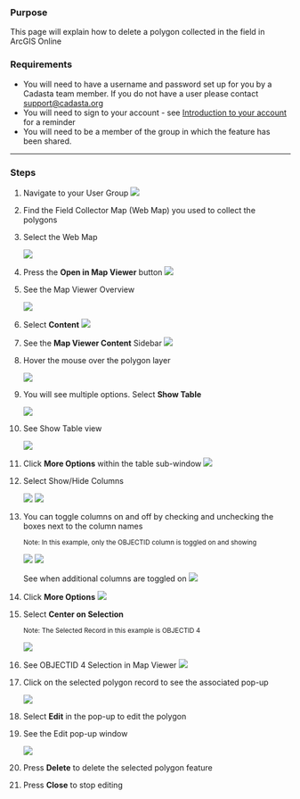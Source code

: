 ### Purpose

This page will explain how to delete a polygon collected in the field in ArcGIS Online

### Requirements

* You will need to have a username and password set up for you by a Cadasta team member. If you do not have a user please contact support@cadasta.org
* You will need to sign to your account - see [Introduction to your account](intro_to_account/index.md) for a reminder
* You will need to be a member of the group in which the feature has been shared.

-----

### Steps


1.	Navigate to your User Group
![](imgs/image10.jpg)


2.	Find the Field Collector Map (Web Map) you used to collect the polygons

1. Select the Web Map

    ![](imgs/image15.jpg)

1. Press the **Open in Map Viewer** button
![](imgs/image7.jpg)

1. See the Map Viewer Overview

    ![](imgs/image5.jpg)

1. Select **Content**
![](imgs/image6.jpg)

1. See the **Map Viewer Content** Sidebar
![](imgs/image17.jpg)

1. Hover the mouse over the polygon layer

    ![](imgs/image23.jpg)

1. You will see multiple options. Select **Show Table**

   ![](imgs/image19.jpg)

2. See Show Table view

    ![](imgs/image5.jpg)

3. Click **More Options** within the table sub-window
![](imgs/image2.jpg)

1. Select Show/Hide Columns

    ![](imgs/image8.jpg)
    ![](imgs/image14.jpg)
1. You can toggle columns on and off by checking and unchecking the boxes next to the
column names

    <small> Note: In this example, only the OBJECTID column is toggled on and showing</small>

    ![](imgs/image21.jpg)
    ![](imgs/image11.jpg)

    See when additional columns are toggled on
    ![](imgs/image9.jpg)

12.	Click **More Options**
![](imgs/image2.jpg)

1. Select **Center on Selection**

    <small>Note: The Selected Record in this example is OBJECTID 4</small>

    ![](imgs/image13.jpg)

14.	See OBJECTID 4 Selection in Map Viewer
    ![](imgs/image16.jpg)

15.	Click on the selected polygon record to see the associated pop-up

    ![](imgs/image12.jpg)

1. Select **Edit** in the pop-up to edit the polygon

1. See the Edit pop-up window

    ![](imgs/image4.jpg)

1. Press **Delete** to delete the selected polygon feature
1. Press **Close** to stop editing




